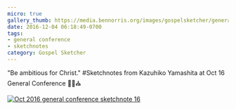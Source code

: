 ```yaml
---
micro: true
gallery_thumb: https://media.bennorris.org/images/gospelsketcher/general-conference/oct-2016/oct-16-2-yamashita.jpg
date: 2016-12-04 06:18:49-0700
tags:
- general conference
- sketchnotes
category: Gospel Sketcher
---
```


"Be ambitious for Christ."
#Sketchnotes from Kazuhiko Yamashita at Oct 16 General Conference ✍🏼⛪️

[![Oct 2016 general conference sketchnote 16](https://media.bennorris.org/images/gospelsketcher/general-conference/oct-2016/oct-16-2-yamashita.jpg)](https://media.bennorris.org/images/gospelsketcher/general-conference/oct-2016/oct-16-2-yamashita.jpg)